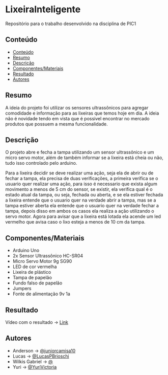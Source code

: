 # LixeiraInteligente
Repositório para o trabalho desenvolvido na disciplina de PIC1

## Conteúdo
- [Conteúdo](#conteúdo)
- [Resumo](#resumo)
- [Descrição](#descrição)
- [Componentes/Materiais](#componentes)
- [Resultado](#resultado)
- [Autores](#autores)

## Resumo

A ideia do projeto foi utilizar os sensores ultrassônicos para agregar comodidade e informação para as lixeiras que temos hoje em dia. A ideia não é novidade tendo em vista que é possivel encontrar no mercado produtos que possuem a mesma funcionalidade.

## Descrição

O projeto abre e fecha a tampa utilizando um sensor ultrassônico e um micro servo motor, além de também informar se a lixeira está cheia ou não, tudo isso controlado pelo arduino. 

Para a lixeira decidir se deve realizar uma ação, seja ela de abrir ou de fechar a tampa, ela precisa de duas verificações, a primeira verifica se o usuario quer realizar uma ação, para isso é necessario que exista algum movimento a menos de 5 cm do sensor, se existir, ela verifica qual é o estado atual da tampa, ou seja, fechada ou aberta, e se ela estiver fechada a lixeira entende que o usuario quer na verdade abrir a tampa, mas se a tampa estiver aberta ela entende que o usuario quer na verdade fechar a tampa, depois disso em ambos os casos ela realiza a ação utilizando o servo motor. Agora para avisar que a lixeira está lotada ela acende um led vermelho que avisa caso o lixo esteja a menos de 10 cm da tampa.

## Componentes/Materiais

- Arduino Uno
- 2x Sensor Ultrassônico HC-SR04
- Micro Servo Motor 9g SG90
- LED de cor vermelha
- Lixeira de plástico
- Tampa de papelão
- Fundo falso de papelão
- Jumpers
- Fonte de alimentação 9v 1a

## Resultado

Vídeo com o resultado -> [Link](https://youtube.com/)

## Autores

- Anderson -> [@juniorcamisa10](https://github.com/juniorcamisa10)
- Lucas -> [@LucasPBrioschi](https://github.com/LucasPBrioschi)
- Wilkis Gabriel -> [@](https://github.com/)
- Yuri -> [@YuriVictoria](https://github.com/YuriVictoria)
